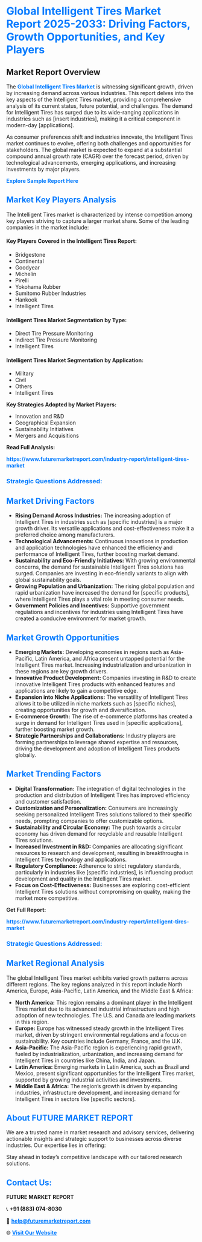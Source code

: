 <h1 style="color: #007BFF;">Global Intelligent Tires Market Report 2025-2033: Driving Factors, Growth Opportunities, and Key Players</h1>

<section id="overview">
<h2>Market Report Overview</h2>
<p>The <a href="https://www.futuremarketreport.com/industry-report/intelligent-tires-market" style="color: #007BFF; text-decoration: none;"><strong>Global Intelligent Tires Market</strong></a> is witnessing significant growth, driven by increasing demand across various industries. This report delves into the key aspects of the Intelligent Tires market, providing a comprehensive analysis of its current status, future potential, and challenges. The demand for Intelligent Tires has surged due to its wide-ranging applications in industries such as [insert industries], making it a critical component in modern-day [applications].</p>
<p>As consumer preferences shift and industries innovate, the Intelligent Tires market continues to evolve, offering both challenges and opportunities for stakeholders. The global market is expected to expand at a substantial compound annual growth rate (CAGR) over the forecast period, driven by technological advancements, emerging applications, and increasing investments by major players.</p>
</section>

<section id="overview">
<p><a href="https://www.futuremarketreport.com/request-sample/reportId=98633" style="color: #007BFF; text-decoration: none;"><strong>Explore Sample Report Here</strong></a></p>
</section>

<section id="key-players">
<h2 style="color: #007BFF;">Market Key Players Analysis</h2>
<p>The Intelligent Tires market is characterized by intense competition among key players striving to capture a larger market share. Some of the leading companies in the market include:</p>
<h4>Key Players Covered in the Intelligent Tires Report:</h4>
<ul><li>Bridgestone</li><li>Continental</li><li>Goodyear</li><li>Michelin</li><li>Pirelli</li><li>Yokohama Rubber</li><li>Sumitomo Rubber Industries</li><li>Hankook</li><li>Intelligent Tires</li></ul>
<h4>Intelligent Tires Market Segmentation by Type:</h4>
<ul><li>Direct Tire Pressure Monitoring</li><li>Indirect Tire Pressure Monitoring</li><li>Intelligent Tires</li></ul>

<h4>Intelligent Tires Market Segmentation by Application:</h4>
<ul><li>Military</li><li>Civil</li><li>Others</li><li>Intelligent Tires</li></ul>
<p><strong>Key Strategies Adopted by Market Players:</strong></p>
<ul>
<li>Innovation and R&D</li>
<li>Geographical Expansion</li>
<li>Sustainability Initiatives</li>
<li>Mergers and Acquisitions</li>
</ul>
</section>

<section>
<p><strong>Read Full Analysis: </strong></p><a href="https://www.futuremarketreport.com/industry-report/intelligent-tires-market" style="color: #007BFF; text-decoration: none;"><strong>https://www.futuremarketreport.com/industry-report/intelligent-tires-market</strong></a>
<h3 style="color: #007BFF;">Strategic Questions Addressed:</h3>
</section>

<section id="driving-factors">
<h2 style="color: #007BFF;">Market Driving Factors</h2>
<ul>
<li><strong>Rising Demand Across Industries:</strong> The increasing adoption of Intelligent Tires in industries such as [specific industries] is a major growth driver. Its versatile applications and cost-effectiveness make it a preferred choice among manufacturers.</li>
<li><strong>Technological Advancements:</strong> Continuous innovations in production and application technologies have enhanced the efficiency and performance of Intelligent Tires, further boosting market demand.</li>
<li><strong>Sustainability and Eco-Friendly Initiatives:</strong> With growing environmental concerns, the demand for sustainable Intelligent Tires solutions has surged. Companies are investing in eco-friendly variants to align with global sustainability goals.</li>
<li><strong>Growing Population and Urbanization:</strong> The rising global population and rapid urbanization have increased the demand for [specific products], where Intelligent Tires plays a vital role in meeting consumer needs.</li>
<li><strong>Government Policies and Incentives:</strong> Supportive government regulations and incentives for industries using Intelligent Tires have created a conducive environment for market growth.</li>
</ul>
</section>

<section id="growth-opportunities">
<h2 style="color: #007BFF;">Market Growth Opportunities</h2>
<ul>
<li><strong>Emerging Markets:</strong> Developing economies in regions such as Asia-Pacific, Latin America, and Africa present untapped potential for the Intelligent Tires market. Increasing industrialization and urbanization in these regions are key growth drivers.</li>
<li><strong>Innovative Product Development:</strong> Companies investing in R&D to create innovative Intelligent Tires products with enhanced features and applications are likely to gain a competitive edge.</li>
<li><strong>Expansion into Niche Applications:</strong> The versatility of Intelligent Tires allows it to be utilized in niche markets such as [specific niches], creating opportunities for growth and diversification.</li>
<li><strong>E-commerce Growth:</strong> The rise of e-commerce platforms has created a surge in demand for Intelligent Tires used in [specific applications], further boosting market growth.</li>
<li><strong>Strategic Partnerships and Collaborations:</strong> Industry players are forming partnerships to leverage shared expertise and resources, driving the development and adoption of Intelligent Tires products globally.</li>
</ul>
</section>

<section id="trending-factors">
<h2 style="color: #007BFF;">Market Trending Factors</h2>
<ul>
<li><strong>Digital Transformation:</strong> The integration of digital technologies in the production and distribution of Intelligent Tires has improved efficiency and customer satisfaction.</li>
<li><strong>Customization and Personalization:</strong> Consumers are increasingly seeking personalized Intelligent Tires solutions tailored to their specific needs, prompting companies to offer customizable options.</li>
<li><strong>Sustainability and Circular Economy:</strong> The push towards a circular economy has driven demand for recyclable and reusable Intelligent Tires solutions.</li>
<li><strong>Increased Investment in R&D:</strong> Companies are allocating significant resources to research and development, resulting in breakthroughs in Intelligent Tires technology and applications.</li>
<li><strong>Regulatory Compliance:</strong> Adherence to strict regulatory standards, particularly in industries like [specific industries], is influencing product development and quality in the Intelligent Tires market.</li>
<li><strong>Focus on Cost-Effectiveness:</strong> Businesses are exploring cost-efficient Intelligent Tires solutions without compromising on quality, making the market more competitive.</li>
</ul>
</section>

<section>
<p><strong>Get Full Report: </strong></p><a href="https://www.futuremarketreport.com/industry-report/intelligent-tires-market" style="color: #007BFF; text-decoration: none;"><strong>https://www.futuremarketreport.com/industry-report/intelligent-tires-market</strong></a>
<h3 style="color: #007BFF;">Strategic Questions Addressed:</h3>
</section>


<section id="regional-analysis">
<h2 style="color: #007BFF;">Market Regional Analysis</h2>
<p>The global Intelligent Tires market exhibits varied growth patterns across different regions. The key regions analyzed in this report include North America, Europe, Asia-Pacific, Latin America, and the Middle East & Africa:</p>
<ul>
<li><strong>North America:</strong> This region remains a dominant player in the Intelligent Tires market due to its advanced industrial infrastructure and high adoption of new technologies. The U.S. and Canada are leading markets in this region.</li>
<li><strong>Europe:</strong> Europe has witnessed steady growth in the Intelligent Tires market, driven by stringent environmental regulations and a focus on sustainability. Key countries include Germany, France, and the U.K.</li>
<li><strong>Asia-Pacific:</strong> The Asia-Pacific region is experiencing rapid growth, fueled by industrialization, urbanization, and increasing demand for Intelligent Tires in countries like China, India, and Japan.</li>
<li><strong>Latin America:</strong> Emerging markets in Latin America, such as Brazil and Mexico, present significant opportunities for the Intelligent Tires market, supported by growing industrial activities and investments.</li>
<li><strong>Middle East & Africa:</strong> The region’s growth is driven by expanding industries, infrastructure development, and increasing demand for Intelligent Tires in sectors like [specific sectors].</li>
</ul>
</section>

<footer>
<h2 style="color: #007BFF;">About FUTURE MARKET REPORT</h2>
<p>We are a trusted name in market research and advisory services, delivering actionable insights and strategic support to businesses across diverse industries. Our expertise lies in offering:</p>

<p>Stay ahead in today’s competitive landscape with our tailored research solutions.</p>

<h2 style="color: #007BFF;">Contact Us:</h2>
<p><strong>FUTURE MARKET REPORT</strong></p>
<p>📞 <strong>+91 (883) 074-8030</strong></p>
<p>📧 <strong><a href="mailto:help@futuremarketreport.com" style="color: #007BFF;">help@futuremarketreport.com</a></strong></p>
<p>🌐 <strong><a href="https://www.futuremarketreport.com/" style="color: #007BFF;">Visit Our Website</a></strong></p>
</footer>